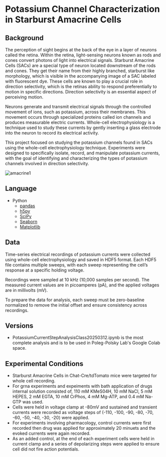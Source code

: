 # Potassium Channel Characterization in Starburst Amacrine Cells

## Background
The perception of sight begins at the back of the eye in a layer of neurons called the retina. Within the retina, light-sensing neurons known as rods and cones convert photons of light into electrical signals. Starburst Amacrine Cells (SACs) are a special type of neuron located downstream of the rods and cones. They get their name from their highly branched, starburst like morphology, which is visible in the accompanying image of a SAC labeled with fluorescent dye. These cells are known to play a crucial role in direction selectivity, which is the retinas ability to respond preferentially to motion in specific directions. Direction selectivity is an essential aspect of perceiving motion. 

Neurons generate and transmit electrical signals through the controlled movement of ions, such as potassium, across their membranes. This movement occurs through specialized proteins called ion channels and produces measurable electric currents. Whole-cell electrophysiology is a technique used to study these currents by gently inserting a glass electrode into the neuron to record its electrical activity.

This project focused on studying the potassium channels found in SACs using the whole-cell electrophysiology technique. Experiments were designed to specifically isolate, record, and manipulate potassium currents, with the goal of identifying and characterizing the types of potassium channels involved in direction selectivity.

![amacrine1](https://github.com/user-attachments/assets/112e4e5f-688b-4adb-a3ca-611b574c1806)

## Language
- Python
  - [pandas](https://pandas.pydata.org/)
  - [h5py](https://pypi.org/project/h5py/)
  - [SciPy](https://scipy.org/)
  - [Seaborn](https://seaborn.pydata.org/)
  - [Matplotlib](https://matplotlib.org/)

## Data 
Time-series electrical recordings of potassium currents were collected using whole-cell electrophysiology and saved in HDF5 format. Each HDF5 file contains multiple sweeps, with each sweep representing the cell’s response at a specific holding voltage.

Recordings were sampled at 10 kHz (10,000 samples per second). The measured current values are in picoamperes (pA), and the applied voltages are in millivolts (mV).

To prepare the data for analysis, each sweep must be zero-baseline normalized to remove the initial offset and ensure consistency across recordings.

## Versions
- PotassiumCurrentStepAnalysisClass20250312.ipynb is the most complete analysis and is to be used in Poleg-Polsky Lab's Google Colab space.

## Experimental Conditions
- Starburst Amacrine Cells in Chat-Cre/tdTomato mice were targeted for whole cell recording.
- For grna experiments and expeiments with bath application of drugs internal solution consisted of, 110 mM KMeS04H, 10 mM NaCl, 5 mM HEPES, 2 mM EGTA, 10 mM CrPhos, 4 mM Mg-ATP, and 0.4 mM Na-GTP was used.
- Cells were held in voltage clamp at -80mV and sustained and transient currents were recorded as voltage steps of (-110, -100, -90, -80, -70, -60, -50, -40, -30, -20) were applied.
- For experiments involving pharmacology, control currents were first recorded then drug was applied for approximately 20 minuets and the evoked currents were again recorded.
- As an added control, at the end of each experiment cells were held in current clamp and a series of depolarizing steps were applied to ensure cell did not fire action potentials.
